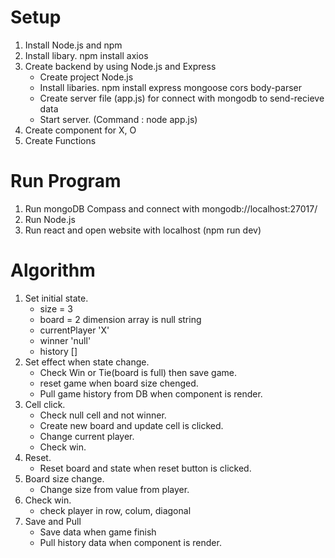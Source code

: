 # Setup 
1. Install Node.js and npm
2. Install libary. npm install axios
3. Create backend by using Node.js and Express
   - Create project Node.js 
   - Install libaries. npm install express mongoose cors body-parser
   - Create server file (app.js) for connect with mongodb to send-recieve data
   - Start server. (Command : node app.js)
4. Create component for X, O
5. Create Functions


# Run Program 
1. Run mongoDB Compass and connect with mongodb://localhost:27017/
2. Run Node.js
3. Run react and open website with localhost (npm run dev)


# Algorithm
  1. Set initial state.
     - size = 3
     - board = 2 dimension array is null string
     - currentPlayer 'X'
     - winner 'null'
     - history []
  2. Set effect when state change.
     - Check Win or Tie(board is full) then save game.
     - reset game when board size chenged.
     - Pull game history from DB when component is render.
  3. Cell click.
     - Check null cell and not winner.
     - Create new board and update cell is clicked.
     - Change current player.
     - Check win.
  4. Reset. 
     - Reset board and state when reset button is clicked.
  5. Board size change.
     - Change size from value from player.
  6. Check win.
     - check player in row, colum, diagonal
  7. Save and Pull
     - Save data when game finish
     - Pull history data when component is render.
